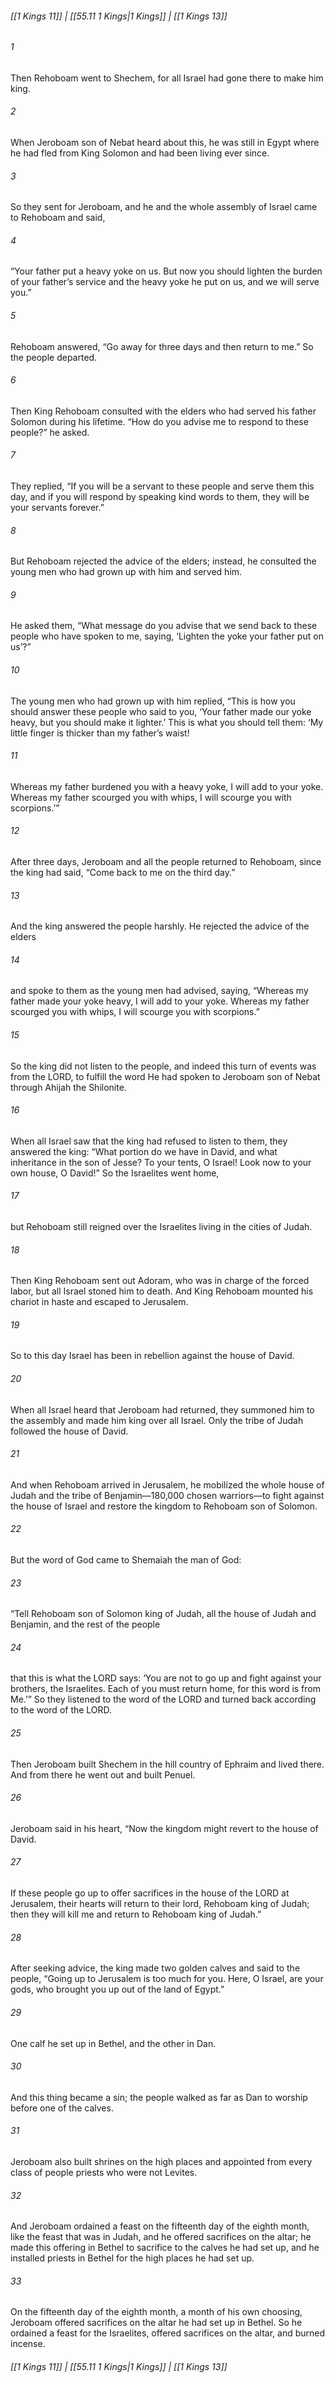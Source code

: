 
###### [[1 Kings 11]] | [[55.11 1 Kings|1 Kings]] | [[1 Kings 13]]

###### 1
Then Rehoboam went to Shechem, for all Israel had gone there to make him king.
###### 2
When Jeroboam son of Nebat heard about this, he was still in Egypt where he had fled from King Solomon and had been living ever since.
###### 3
So they sent for Jeroboam, and he and the whole assembly of Israel came to Rehoboam and said,
###### 4
“Your father put a heavy yoke on us. But now you should lighten the burden of your father’s service and the heavy yoke he put on us, and we will serve you.”
###### 5
Rehoboam answered, “Go away for three days and then return to me.” So the people departed.
###### 6
Then King Rehoboam consulted with the elders who had served his father Solomon during his lifetime. “How do you advise me to respond to these people?” he asked.
###### 7
They replied, “If you will be a servant to these people and serve them this day, and if you will respond by speaking kind words to them, they will be your servants forever.”
###### 8
But Rehoboam rejected the advice of the elders; instead, he consulted the young men who had grown up with him and served him.
###### 9
He asked them, “What message do you advise that we send back to these people who have spoken to me, saying, ‘Lighten the yoke your father put on us’?”
###### 10
The young men who had grown up with him replied, “This is how you should answer these people who said to you, ‘Your father made our yoke heavy, but you should make it lighter.’ This is what you should tell them: ‘My little finger is thicker than my father’s waist!
###### 11
Whereas my father burdened you with a heavy yoke, I will add to your yoke. Whereas my father scourged you with whips, I will scourge you with scorpions.’”
###### 12
After three days, Jeroboam and all the people returned to Rehoboam, since the king had said, “Come back to me on the third day.”
###### 13
And the king answered the people harshly. He rejected the advice of the elders
###### 14
and spoke to them as the young men had advised, saying, “Whereas my father made your yoke heavy, I will add to your yoke. Whereas my father scourged you with whips, I will scourge you with scorpions.”
###### 15
So the king did not listen to the people, and indeed this turn of events was from the LORD, to fulfill the word He had spoken to Jeroboam son of Nebat through Ahijah the Shilonite.
###### 16
When all Israel saw that the king had refused to listen to them, they answered the king: “What portion do we have in David, and what inheritance in the son of Jesse? To your tents, O Israel! Look now to your own house, O David!” So the Israelites went home,
###### 17
but Rehoboam still reigned over the Israelites living in the cities of Judah.
###### 18
Then King Rehoboam sent out Adoram, who was in charge of the forced labor, but all Israel stoned him to death. And King Rehoboam mounted his chariot in haste and escaped to Jerusalem.
###### 19
So to this day Israel has been in rebellion against the house of David.
###### 20
When all Israel heard that Jeroboam had returned, they summoned him to the assembly and made him king over all Israel. Only the tribe of Judah followed the house of David.
###### 21
And when Rehoboam arrived in Jerusalem, he mobilized the whole house of Judah and the tribe of Benjamin—180,000 chosen warriors—to fight against the house of Israel and restore the kingdom to Rehoboam son of Solomon.
###### 22
But the word of God came to Shemaiah the man of God:
###### 23
“Tell Rehoboam son of Solomon king of Judah, all the house of Judah and Benjamin, and the rest of the people
###### 24
that this is what the LORD says: ‘You are not to go up and fight against your brothers, the Israelites. Each of you must return home, for this word is from Me.’” So they listened to the word of the LORD and turned back according to the word of the LORD.
###### 25
Then Jeroboam built Shechem in the hill country of Ephraim and lived there. And from there he went out and built Penuel.
###### 26
Jeroboam said in his heart, “Now the kingdom might revert to the house of David.
###### 27
If these people go up to offer sacrifices in the house of the LORD at Jerusalem, their hearts will return to their lord, Rehoboam king of Judah; then they will kill me and return to Rehoboam king of Judah.”
###### 28
After seeking advice, the king made two golden calves and said to the people, “Going up to Jerusalem is too much for you. Here, O Israel, are your gods, who brought you up out of the land of Egypt.”
###### 29
One calf he set up in Bethel, and the other in Dan.
###### 30
And this thing became a sin; the people walked as far as Dan to worship before one of the calves.
###### 31
Jeroboam also built shrines on the high places and appointed from every class of people priests who were not Levites.
###### 32
And Jeroboam ordained a feast on the fifteenth day of the eighth month, like the feast that was in Judah, and he offered sacrifices on the altar; he made this offering in Bethel to sacrifice to the calves he had set up, and he installed priests in Bethel for the high places he had set up.
###### 33
On the fifteenth day of the eighth month, a month of his own choosing, Jeroboam offered sacrifices on the altar he had set up in Bethel. So he ordained a feast for the Israelites, offered sacrifices on the altar, and burned incense.

###### [[1 Kings 11]] | [[55.11 1 Kings|1 Kings]] | [[1 Kings 13]]

